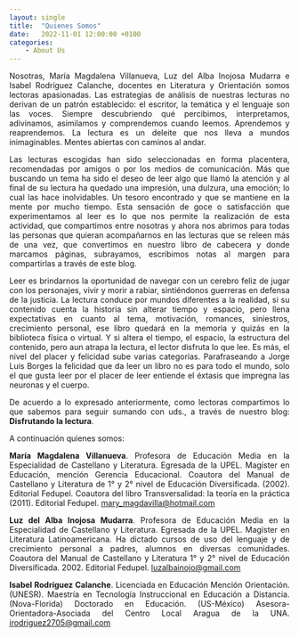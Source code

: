 ```yaml
---
layout: single
title:  "Quienes Somos"
date:   2022-11-01 12:00:00 +0100
categories:
    - About Us
---
```

<div align="justify">Nosotras, María Magdalena Villanueva, Luz del Alba Inojosa Mudarra e Isabel Rodríguez Calanche, docentes en Literatura y Orientación somos lectoras apasionadas. Las estrategias de análisis de nuestras lecturas no derivan de un patrón establecido: el escritor, la temática y el lenguaje son las voces. Siempre descubriendo qué percibimos, interpretamos, adivinamos, asimilamos y comprendemos cuando leemos. Aprendemos y reaprendemos. La lectura es un deleite que nos lleva a mundos inimaginables. Mentes abiertas con caminos al andar.


Las lecturas escogidas han sido seleccionadas en forma placentera, recomendadas por amigos o por los medios de comunicación. Más que buscando un tema ha sido el deseo de leer algo que llamó la atención y al final de su lectura ha quedado una impresión, una dulzura, una emoción; lo cual las hace inolvidables. Un tesoro encontrado y que se mantiene en la mente por mucho tiempo. Esta sensación de goce o satisfacción que experimentamos al leer es lo que nos permite la realización de esta actividad,  que compartimos entre nosotras y ahora nos abrimos para todas las personas que quieran acompañarnos en las lecturas que se releen más de una vez, que convertimos en nuestro libro de cabecera y donde marcamos páginas, subrayamos, escribimos notas al margen para compartirlas  a través de este blog.  


Leer es brindarnos la oportunidad de navegar con un cerebro feliz de jugar con los personajes, vivir y morir a rabiar, sintiéndonos guerreras en defensa de la justicia. La lectura conduce por mundos diferentes a la realidad, si su contenido cuenta la historia sin alterar tiempo y espacio, pero llena expectativas en cuanto al tema, motivación, romances, siniestros, crecimiento personal, ese libro quedará en la memoria y quizás en la biblioteca física o virtual. Y si altera el tiempo, el espacio, la estructura del contenido, pero aun atrapa la lectura, el lector disfruta lo que lee. Es más, el nivel del placer y felicidad sube varias categorías. Parafraseando a Jorge Luis Borges la felicidad que da leer un libro no es para todo el mundo, solo el que  gusta leer por el placer de leer entiende el éxtasis que impregna las neuronas y el cuerpo.


De acuerdo a lo expresado anteriormente, como lectoras compartimos lo que sabemos para seguir sumando con uds., a través de nuestro blog:  **Disfrutando la lectura**.  


A continuación quienes somos:


**María Magdalena Villanueva**. Profesora de Educación Media en la Especialidad de Castellano y Literatura. Egresada de la UPEL. Magíster en Educación, mención Gerencia Educacional. Coautora del Manual de Castellano y Literatura de 1° y 2° nivel de Educación Diversificada. (2002). Editorial Fedupel. Coautora del libro Transversalidad: la teoría en la práctica (2011). Editorial Fedupel. [mary_magdavilla@hotmail.com](mailto:mary_magdavilla@hotmail.com)


**Luz del Alba Inojosa  Mudarra**. Profesora de Educación Media en la Especialidad de Castellano y Literatura. Egresada de la UPEL. Magíster en Literatura Latinoamericana.  Ha dictado cursos  de uso del lenguaje y de crecimiento personal  a padres, alumnos en diversas comunidades. Coautora del Manual de Castellano y Literatura 1° y 2° nivel de Educación Diversificada. 2002. Editorial Fedupel. [luzalbainojo@gmail.com](mailto:luzalbainojo@gmail.com) 


**Isabel Rodríguez Calanche**. Licenciada en Educación Mención Orientación. (UNESR). Maestría en Tecnología Instruccional en Educación a Distancia. (Nova-Florida) Doctorado en Educación. (US-México) Asesora-Orientadora-Asociada del Centro Local Aragua de la UNA. [irodriguez2705@gmail.com](mailto:irodriguez2705@gmail.com)
